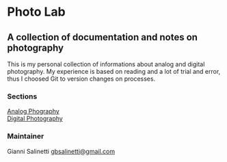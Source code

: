 # Photo Lab
## A collection of documentation and notes on photography

This is my personal collection of informations about analog and digital 
photography. My experience is based on reading and a lot of trial and error,
thus I choosed Git to version changes on processes.

### Sections
[Analog Phography](./analog)  
[Digital Photography](./digital)  

### Maintainer
Gianni Salinetti <gbsalinetti@gmail.com>
